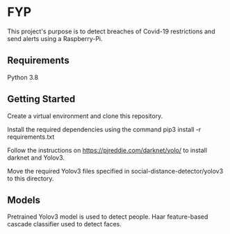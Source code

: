 # FYP

This project's purpose is to detect breaches of Covid-19 restrictions and send alerts using a Raspberry-Pi.

## Requirements
Python 3.8

## Getting Started

Create a virtual environment and clone this repository.

Install the required dependencies using the command pip3 install -r requirements.txt

Follow the instructions on https://pjreddie.com/darknet/yolo/ to install darknet and Yolov3.

Move the required Yolov3 files specified in social-distance-detector/yolov3 to this directory.

## Models

Pretrained Yolov3 model is used to detect people.
Haar feature-based cascade classifier used to detect faces.
